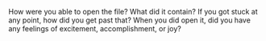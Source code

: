 How were you able to open the file? What did it contain? If you got stuck at any point, how did you get past that? When you did open it, did you have any feelings of excitement, accomplishment, or joy?

